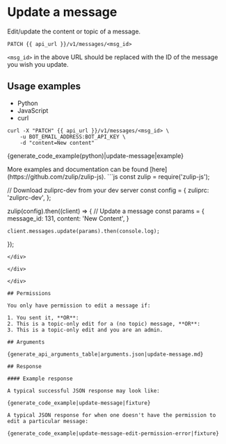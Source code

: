 # Update a message

Edit/update the content or topic of a message.

`PATCH {{ api_url }}/v1/messages/<msg_id>`

`<msg_id>` in the above URL should be replaced with the ID of the
message you wish you update.

## Usage examples
<div class="code-section" markdown="1">
<ul class="nav">
<li data-language="python">Python</li>
<li data-language="javascript">JavaScript</li>
<li data-language="curl">curl</li>
</ul>
<div class="blocks">

<div data-language="curl" markdown="1">

```
curl -X "PATCH" {{ api_url }}/v1/messages/<msg_id> \
    -u BOT_EMAIL_ADDRESS:BOT_API_KEY \
    -d "content=New content"
```
</div>

<div data-language="python" markdown="1">

{generate_code_example(python)|update-message|example}

</div>

<div data-language="javascript" markdown="1">
More examples and documentation can be found [here](https://github.com/zulip/zulip-js).
```js
const zulip = require('zulip-js');

// Download zuliprc-dev from your dev server
const config = {
    zuliprc: 'zuliprc-dev',
};

zulip(config).then((client) => {
    // Update a message
    const params = {
        message_id: 131,
        content: 'New Content',
    }

    client.messages.update(params).then(console.log);
});
```
</div>

</div>

</div>

## Permissions

You only have permission to edit a message if:

1. You sent it, **OR**:
2. This is a topic-only edit for a (no topic) message, **OR**:
3. This is a topic-only edit and you are an admin.

## Arguments

{generate_api_arguments_table|arguments.json|update-message.md}

## Response

#### Example response

A typical successful JSON response may look like:

{generate_code_example|update-message|fixture}

A typical JSON response for when one doesn't have the permission to
edit a particular message:

{generate_code_example|update-message-edit-permission-error|fixture}
